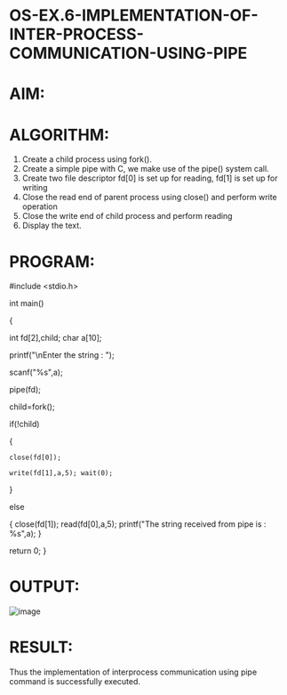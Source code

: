# OS-EX.6-IMPLEMENTATION-OF-INTER-PROCESS-COMMUNICATION-USING-PIPE

# AIM:

# ALGORITHM:

1.	Create a child process using fork().
2.	Create a simple pipe with C, we make use of the pipe() system call.
3.	Create two file descriptor fd[0] is set up for reading, fd[1] is set up for writing
4.	Close the read end of parent process using close() and perform write operation
5.	Close the write end of child process and perform reading
6.	Display the text.


# PROGRAM:


#include <stdio.h>

int main()

{

  int fd[2],child; char a[10];
  
  printf("\nEnter the string : ");
  
  scanf("%s",a);
  
  pipe(fd);
  
  child=fork();
  
  if(!child)
  
{
    
    close(fd[0]);
    
    write(fd[1],a,5); wait(0);
}

  else

{
   close(fd[1]);
    read(fd[0],a,5); printf("The string received from pipe is : %s",a);
}

return 0;
}








# OUTPUT:

![image](https://github.com/POKALAGURAVAIAH8121/OS-EX.6-IMPLEMENTATION-OF-INTER-PROCESS-COMMUNICATION-USING-PIPE/assets/128034765/ac5a111f-e8aa-4aaa-876a-06925515dc60)


# RESULT:

Thus the implementation of interprocess communication using pipe command is successfully executed.

